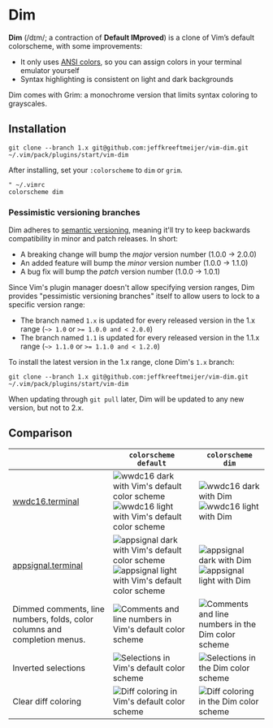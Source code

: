 # Dim

**Dim** (/dɪm/; a contraction of **Default IMproved**) is a clone of Vim’s default colorscheme, with some improvements:

* It only uses [ANSI colors], so you can assign colors in your terminal emulator yourself
* Syntax highlighting is consistent on light and dark backgrounds

Dim comes with Grim: a monochrome version that limits syntax coloring to grayscales.

[ANSI colors]: https://en.wikipedia.org/wiki/ANSI_escape_code#Colors

## Installation

    git clone --branch 1.x git@github.com:jeffkreeftmeijer/vim-dim.git ~/.vim/pack/plugins/start/vim-dim

After installing, set your `:colorscheme` to `dim` or `grim`.

    " ~/.vimrc
    colorscheme dim

### Pessimistic versioning branches

Dim adheres to [semantic versioning](https://semver.org/spec/v2.0.0.html),
meaning it'll try to keep backwards compatibility in minor and patch releases.
In short:

- A breaking change will bump the _major_ version number (1.0.0 -> 2.0.0)
- An added feature will bump the _minor_ version number (1.0.0 -> 1.1.0)
- A bug fix will bump the _patch_ version number (1.0.0 -> 1.0.1)

Since Vim's plugin manager doesn't allow specifying version ranges, Dim
provides "pessimistic versioning branches" itself to allow users to lock to a
specific version range:

- The branch named `1.x` is updated for every released version in the 1.x range
  (`~> 1.0` or `>= 1.0.0 and < 2.0.0`)
- The branch named `1.1` is updated for every released version in the 1.1.x
  range (`~> 1.1.0` or `>= 1.1.0 and < 1.2.0`)

To install the latest version in the 1.x range, clone Dim's `1.x` branch:

    git clone --branch 1.x git@github.com:jeffkreeftmeijer/vim-dim.git ~/.vim/pack/plugins/start/vim-dim

When updating through `git pull` later, Dim will be updated to any new version,
but not to 2.x.

## Comparison

|                                                                           | `colorscheme default`                                                                              | `colorscheme dim`                                     |
|---------------------------------------------------------------------------|----------------------------------------------------------------------------------------------------|-------------------------------------------------------|
| [wwdc16.terminal]                                                         | ![wwdc16 dark with Vim's default color scheme]![wwdc16 light with Vim's default color scheme]      | ![wwdc16 dark with Dim]![wwdc16 light with Dim]       |
| [appsignal.terminal]                                                      | ![appsignal dark with Vim's default color scheme]![appsignal light with Vim's default color scheme]| ![appsignal dark with Dim]![appsignal light with Dim] |
| Dimmed comments, line numbers, folds, color columns and completion menus. | ![Comments and line numbers in Vim's default color scheme]                                         | ![Comments and line numbers in the Dim color scheme]  |
| Inverted selections                                                       | ![Selections in Vim's default color scheme]                                                        | ![Selections in the Dim color scheme]                 |
| Clear diff coloring                                                       | ![Diff coloring in Vim's default color scheme]                                                     | ![Diff coloring in the Dim color scheme]              |

[wwdc16.terminal]: https://github.com/jeffkreeftmeijer/wwdc16.terminal
[wwdc16 dark with Vim's default color scheme]: https://gist.githubusercontent.com/jeffkreeftmeijer/0cf01dadd59096853708cd8033b3469c/raw/wwdc16-dark-default.png
[wwdc16 dark with Dim]: https://gist.githubusercontent.com/jeffkreeftmeijer/0cf01dadd59096853708cd8033b3469c/raw/wwdc16-dark-default2.png
[wwdc16 light with Vim's default color scheme]: https://gist.githubusercontent.com/jeffkreeftmeijer/0cf01dadd59096853708cd8033b3469c/raw/wwdc16-light-default.png
[wwdc16 light with Dim]: https://gist.githubusercontent.com/jeffkreeftmeijer/0cf01dadd59096853708cd8033b3469c/raw/wwdc16-light-default2.png

[appsignal.terminal]: https://github.com/jeffkreeftmeijer/appsignal.terminal
[appsignal dark with Vim's default color scheme]: https://gist.githubusercontent.com/jeffkreeftmeijer/0cf01dadd59096853708cd8033b3469c/raw/appsignal-dark-default.png
[appsignal dark with Dim]: https://gist.githubusercontent.com/jeffkreeftmeijer/0cf01dadd59096853708cd8033b3469c/raw/appsignal-dark-default2.png
[appsignal light with Vim's default color scheme]: https://gist.githubusercontent.com/jeffkreeftmeijer/0cf01dadd59096853708cd8033b3469c/raw/appsignal-light-default.png
[appsignal light with Dim]: https://gist.githubusercontent.com/jeffkreeftmeijer/0cf01dadd59096853708cd8033b3469c/raw/appsignal-light-default2.png

[Comments and line numbers in Vim's default color scheme]: https://gist.githubusercontent.com/jeffkreeftmeijer/0cf01dadd59096853708cd8033b3469c/raw/numbers-default.png
[Comments and line numbers in the Dim color scheme]: https://gist.githubusercontent.com/jeffkreeftmeijer/0cf01dadd59096853708cd8033b3469c/raw/numbers-default2.png
[Diff coloring in Vim's default color scheme]: https://gist.githubusercontent.com/jeffkreeftmeijer/0cf01dadd59096853708cd8033b3469c/raw/diff-default.png
[Diff coloring in the Dim color scheme]: https://gist.githubusercontent.com/jeffkreeftmeijer/0cf01dadd59096853708cd8033b3469c/raw/diff-default2.png
[Selections in Vim's default color scheme]: https://gist.githubusercontent.com/jeffkreeftmeijer/0cf01dadd59096853708cd8033b3469c/raw/selection-default.png
[Selections in the Dim color scheme]: https://gist.githubusercontent.com/jeffkreeftmeijer/0cf01dadd59096853708cd8033b3469c/raw/selection-default2.png
